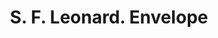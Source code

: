 ---
doi: 10.7916/D84N0GMP
date_other: '1896'
date_other_textual: '1896'
form: printed ephemera
genre:
- Envelopes
name:
- S. F. Leonard
object_in_context_url: https://biggert.cul.columbia.edu/items/view/ave_biggert_00243
subject_hierarchical_geographic:
- Chicago, Illinois, United States
subject_name:
- S. F. Leonard
title: S. F. Leonard. Envelope
sort_title: S. F. Leonard. Envelope
call_number: ave_biggert_00243
coordinates:
- 41.83694444444445,-87.68472222222222
pid: ave_biggert_00243
identifiers: ave_biggert_00243
thumbnail: https://derivativo-2.library.columbia.edu/iiif/2/ldpd:345067/full/!256,256/0/native.jpg
permalink: "/items/ave_biggert_00243/"
layout: iiif-image-page
---